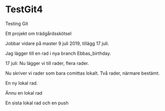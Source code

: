 TestGit4
========

Testing Git

Ett projekt om trädgårdsskötsel

Jobbar vidare på master 9 juli 2019, tillägg 17 juli.




Jag lägger till en rad i nya branch Ebbas_birthday.

17 juli: Nu lägger vi till rader, 
flera rader.

Nu skriver vi rader som bara comittas lokalt.
Två rader, närmare bestämt.

En ny lokal rad.

Ännu en lokal rad

En sista lokal rad och en push